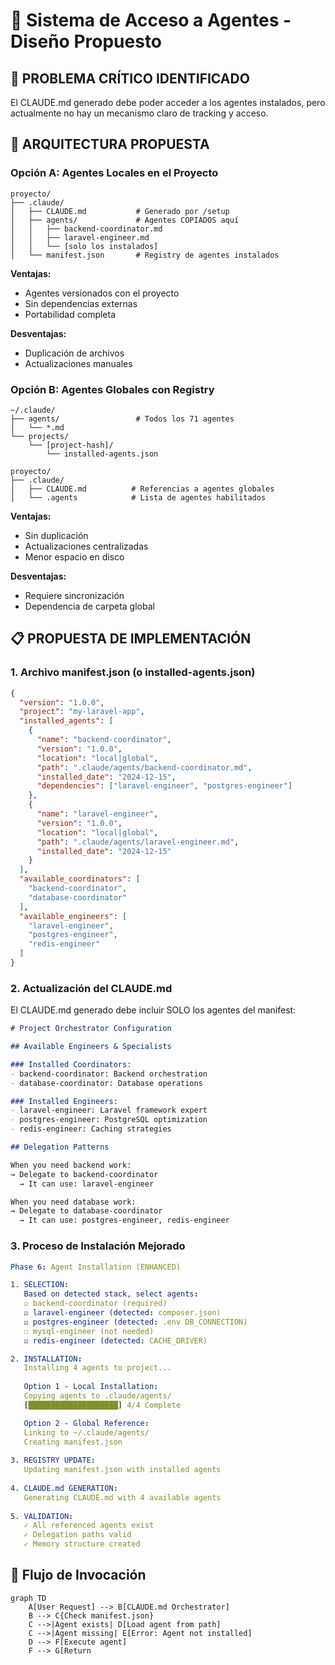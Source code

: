 # 🔗 Sistema de Acceso a Agentes - Diseño Propuesto

## 🚨 PROBLEMA CRÍTICO IDENTIFICADO

El CLAUDE.md generado debe poder acceder a los agentes instalados, pero actualmente no hay un mecanismo claro de tracking y acceso.

## 📐 ARQUITECTURA PROPUESTA

### Opción A: Agentes Locales en el Proyecto
```
proyecto/
├── .claude/
│   ├── CLAUDE.md           # Generado por /setup
│   ├── agents/             # Agentes COPIADOS aquí
│   │   ├── backend-coordinator.md
│   │   ├── laravel-engineer.md
│   │   └── [solo los instalados]
│   └── manifest.json       # Registry de agentes instalados
```

**Ventajas:**
- Agentes versionados con el proyecto
- Sin dependencias externas
- Portabilidad completa

**Desventajas:**
- Duplicación de archivos
- Actualizaciones manuales

### Opción B: Agentes Globales con Registry
```
~/.claude/
├── agents/                 # Todos los 71 agentes
│   └── *.md
└── projects/
    └── [project-hash]/
        └── installed-agents.json

proyecto/
├── .claude/
│   ├── CLAUDE.md          # Referencias a agentes globales
│   └── .agents            # Lista de agentes habilitados
```

**Ventajas:**
- Sin duplicación
- Actualizaciones centralizadas
- Menor espacio en disco

**Desventajas:**
- Requiere sincronización
- Dependencia de carpeta global

## 📋 PROPUESTA DE IMPLEMENTACIÓN

### 1. Archivo manifest.json (o installed-agents.json)
```json
{
  "version": "1.0.0",
  "project": "my-laravel-app",
  "installed_agents": [
    {
      "name": "backend-coordinator",
      "version": "1.0.0",
      "location": "local|global",
      "path": ".claude/agents/backend-coordinator.md",
      "installed_date": "2024-12-15",
      "dependencies": ["laravel-engineer", "postgres-engineer"]
    },
    {
      "name": "laravel-engineer",
      "version": "1.0.0",
      "location": "local|global",
      "path": ".claude/agents/laravel-engineer.md",
      "installed_date": "2024-12-15"
    }
  ],
  "available_coordinators": [
    "backend-coordinator",
    "database-coordinator"
  ],
  "available_engineers": [
    "laravel-engineer",
    "postgres-engineer",
    "redis-engineer"
  ]
}
```

### 2. Actualización del CLAUDE.md

El CLAUDE.md generado debe incluir SOLO los agentes del manifest:

```markdown
# Project Orchestrator Configuration

## Available Engineers & Specialists

### Installed Coordinators:
- backend-coordinator: Backend orchestration
- database-coordinator: Database operations

### Installed Engineers:
- laravel-engineer: Laravel framework expert
- postgres-engineer: PostgreSQL optimization
- redis-engineer: Caching strategies

## Delegation Patterns

When you need backend work:
→ Delegate to backend-coordinator
  → It can use: laravel-engineer

When you need database work:
→ Delegate to database-coordinator
  → It can use: postgres-engineer, redis-engineer
```

### 3. Proceso de Instalación Mejorado

```yaml
Phase 6: Agent Installation (ENHANCED)

1. SELECTION:
   Based on detected stack, select agents:
   ☑ backend-coordinator (required)
   ☑ laravel-engineer (detected: composer.json)
   ☑ postgres-engineer (detected: .env DB_CONNECTION)
   ☐ mysql-engineer (not needed)
   ☑ redis-engineer (detected: CACHE_DRIVER)

2. INSTALLATION:
   Installing 4 agents to project...
   
   Option 1 - Local Installation:
   Copying agents to .claude/agents/
   [████████████████████] 4/4 Complete

   Option 2 - Global Reference:
   Linking to ~/.claude/agents/
   Creating manifest.json
   
3. REGISTRY UPDATE:
   Updating manifest.json with installed agents
   
4. CLAUDE.md GENERATION:
   Generating CLAUDE.md with 4 available agents
   
5. VALIDATION:
   ✓ All referenced agents exist
   ✓ Delegation paths valid
   ✓ Memory structure created
```

## 🔄 Flujo de Invocación

```mermaid
graph TD
    A[User Request] --> B[CLAUDE.md Orchestrator]
    B --> C{Check manifest.json}
    C -->|Agent exists| D[Load agent from path]
    C -->|Agent missing| E[Error: Agent not installed]
    D --> F[Execute agent]
    F --> G[Return